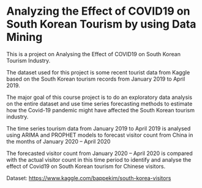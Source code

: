 # Analyzing the Effect of COVID19 on South Korean Tourism by using Data Mining

This is a project on Analysing the Effect of COVID19 on South Korean Tourism Industry. 

The dataset used for this project is some recent tourist data from Kaggle based on the South Korean tourism records from January 2019 to April 2019.

The major goal of this course project is to do an exploratory data analysis on the entire dataset and use time series forecasting methods to estimate how the Covid-19 pandemic might have affected the South Korean tourism industry.

The time series tourism data from January 2019 to April 2019 is analysed using ARIMA and PROPHET models to forecast visitor count from China in the months of January 2020 – April 2020

The forecasted visitor count from January 2020 – April 2020 is compared with the actual visitor count in this time period to identify and analyse the effect of Covid19 on South Korean tourism for Chinese visitors.

Dataset: https://www.kaggle.com/bappekim/south-korea-visitors
